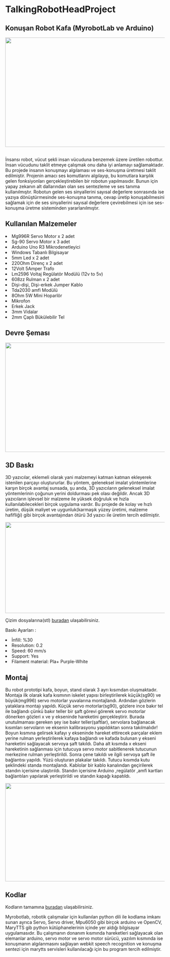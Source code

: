 # TalkingRobotHeadProject
## Konuşan Robot Kafa (MyrobotLab ve Arduino) 

<p align="center">
  <img width="518" height="345" src="https://github.com/celikslab/TalkingRobotHead/blob/main/%C4%B0mages/robot.JPG">
</p>

<br>İnsansı robot, vücut şekli insan vücuduna benzemek üzere üretilen robottur. İnsan vücudunu taklit etmeye çalışmak onu daha iyi anlamayı sağlamaktadır. Bu projede insanın konuşmayı algılaması ve ses-konuşma üretmesi taklit edilmiştir. Projenin amacı ses komutlarını algılayıp, bu komutlara karşılık gelen fonksiyonları gerçekleştirebilen bir robotun yapılmasıdır. Bunun için yapay zekanın alt dallarından olan ses sentezleme ve ses tanıma kullanılmıştır. Robotun gelen ses sinyallerini sayısal değerlere sonrasında ise yazıya dönüştürmesinde ses-konuşma tanıma, cevap üretip konuşabilmesini sağlamak için de ses sinyallerini sayısal değerlere çevirebilmesi için ise ses-konuşma üretme sisteminden yararlanılmıştır.</li>

## Kullanılan Malzemeler

<li>Mg996R Servo Motor x 2 adet</li>
<li>Sg-90 Servo Motor x 3 adet</li>
<li>Arduino Uno R3 Mikrodenetleyici</li>
<li>Windows Tabanlı Bilgisayar</li>
<li>5mm Led x 2 adet </li>
<li>220Ohm Direnç x 2 adet</li>
<li>12Volt 5Amper Trafo </li>
<li>Lm2596 Voltaj Regülatör Modülü (12v to 5v)</li>
<li>608zz Rulman x 2 adet</li>
<li>Dişi-dişi, Dişi-erkek Jumper Kablo</li>
<li>Tda2030 amfi Modülü</li>
<li>8Ohm 5W Mini Hoparlör</li>
<li>Mikrofon</li>
<li>Erkek Jack</li>
<li>3mm Vidalar</li>
<li>2mm Çaplı Bükülebilir Tel</li>


## Devre Şeması

<p align="center">
  <img width="518" height="345" src="https://github.com/celikslab/TalkingRobotHead/blob/main/%C4%B0mages/CircuitSchematic.png">
</p>



## 3D Baskı

3D yazıcılar, eklemeli olarak yani malzemeyi katman katman ekleyerek istenilen parçayı oluştururlar. Bu yöntem, geleneksel imalat yöntemlerine karşın birçok avantaj sunsada, şu anda, 3D yazıcıların geleneksel imalat yöntemlerinin çoğunun yerini doldurması pek olası değildir. Ancak 3D yazıcıların işlevsel bir malzeme ile yüksek doğruluk ve hızla kullanılabilecekleri birçok uygulama vardır. Bu projede de kolay ve hızlı üretim, düşük maliyet ve uygunluk(karmaşık yüzey üretimi, malzeme hafifliği) gibi birçok avantajından ötürü 3d yazıcı ile üretim tercih edilmiştir.

<p align="center">
  <img width="533" height="287" src="https://github.com/celikslab/TalkingRobotHead/blob/main/%C4%B0mages/cura.PNG">
</p>

Çizim dosyalarına(stl) [buradan](https://github.com/celikslab/TalkingRobotHead/tree/main/stl) ulaşabilirsiniz.

Baskı Ayarları :

<li>İnfill: %30</li>
<li>Resolution: 0.2</li>
<li>Speed: 60 mm/s</li>
<li>Support: Yes</li>
<li>Filament material: Pla+ Purple-White</li>

## Montaj

Bu robot prototipi kafa, boyun, stand olarak 3 ayrı kısımdan oluşmaktadır. Montaja ilk olarak kafa kısmının iskelet yapısı birleştirilerek küçük(sg90) ve büyük(mg996) servo motorlar yuvalarına montajlandı. Ardından gözlerin yataklara montajı yapıldı. Küçük servo motorlar(sg90), gözlere ince bakır tel ile bağlandı çünkü bakır teller bir şaft görevi görerek servo motorlar dönerken gözleri x ve y ekseninde hareketini gerçekleştirir. Burada unutulmaması gereken şey ise bakır teller(şaftlar), servolara bağlanacak kısımları servoların ve eksenin kalibrasyonu yapıldıktan sonra takılmalıdır! Boyun kısmına gelirsek kafayı y ekseninde hareket ettirecek parçalar eklem yerine rulman yerleştirilerek kafaya bağlandı ve kafada bulunan y ekseni hareketini sağlayacak servoya şaft takıldı. Daha alt kısımda x ekseni hareketinin sağlanması için tutucuya servo motor sabitlenerek tutucunun merkezine rulman yerleştirildi. Sonra çene takıldı ve ilgili servoya şaft ile bağlantısı yapıldı. Yüzü oluşturan plakalar takıldı. Tutucu kısımda kutu şeklindeki standa montajlandı. Kablolar bir kablo kanalından geçirilerek standın içerisine ulaştırıldı. Standın içerisine Arduino ,regülatör ,amfi kartları bağlantıları yapılarak yerleştirildi ve standın kapağı kapatıldı.

<p align="center">
  <img width="615" height="310" src="https://github.com/celikslab/TalkingRobotHead/blob/main/%C4%B0mages/design.png">
</p>

## Kodlar

Kodların tamamına [buradan](https://github.com/celikslab/TalkingRobotHead/blob/main/HumanoidRobot.txt) ulaşabilirsiniz.

Myrobotlab, robotik çalışmalar için kullanılan python dili ile kodlama imkanı sunan ayrıca Servo, Servo driver, Mpu6050 gibi birçok arduino ve OpenCV, MaryTTS gib python kütüphanelerinin içinde yer aldığı bilgisayar uygulamasıdır. Bu çalışmanın donanım kısmında hareketleri sağlayacak olan elemanlar arduino, servo motor ve servo motor sürücü, yazılım kısmında ise konuşmanın algılanmasını sağlayan webkit speech recognition ve konuşma sentezi için marytts servisleri kullanılacağı için bu program tercih edilmiştir.
